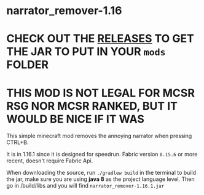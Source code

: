 # narrator_remover-1.16
# CHECK OUT THE [RELEASES](https://github.com/benoitsecret/narrator_remover-1.16/releases/tag/RELEASE) TO GET THE JAR TO PUT IN YOUR `mods` FOLDER
# THIS MOD IS **NOT** LEGAL FOR MCSR RSG NOR MCSR RANKED, BUT IT WOULD BE NICE IF IT WAS

This simple minecraft mod removes the annoying narrator when pressing CTRL+B.

It is in 1.16.1 since it is designed for speedrun. Fabric version `0.15.6` or more recent, doesn't require Fabric Api.

When downloading the source, run `./gradlew build` in the terminal to build the jar,
make sure you are using **java 8** as the project language level.
Then go in /build/libs and you will find `narrator_remover-1.16.1.jar`
